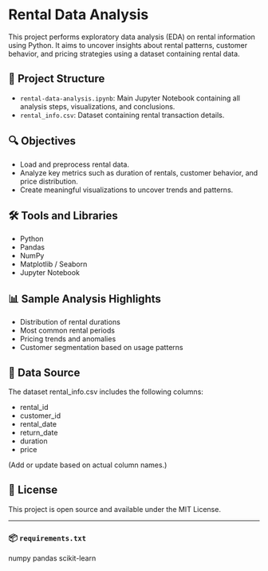 # Rental Data Analysis

This project performs exploratory data analysis (EDA) on rental information using Python. It aims to uncover insights about rental patterns, customer behavior, and pricing strategies using a dataset containing rental data.

## 📂 Project Structure

- `rental-data-analysis.ipynb`: Main Jupyter Notebook containing all analysis steps, visualizations, and conclusions.
- `rental_info.csv`: Dataset containing rental transaction details.

## 🔍 Objectives

- Load and preprocess rental data.
- Analyze key metrics such as duration of rentals, customer behavior, and price distribution.
- Create meaningful visualizations to uncover trends and patterns.

## 🛠️ Tools and Libraries

- Python
- Pandas
- NumPy
- Matplotlib / Seaborn
- Jupyter Notebook

## 📊 Sample Analysis Highlights

- Distribution of rental durations
- Most common rental periods
- Pricing trends and anomalies
- Customer segmentation based on usage patterns

## 📁 Data Source

The dataset rental_info.csv includes the following columns:

- rental_id
- customer_id
- rental_date
- return_date
- duration
- price

(Add or update based on actual column names.)

## 📃 License

This project is open source and available under the MIT License.

---

### 📦 `requirements.txt`

numpy
pandas
scikit-learn
